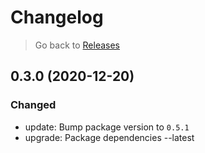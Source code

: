 # Changelog

> Go back to [Releases](../index.md#030-2021-01-01)

## 0.3.0 (2020-12-20)

### Changed

- update: Bump package version to `0.5.1`
- upgrade: Package dependencies --latest
